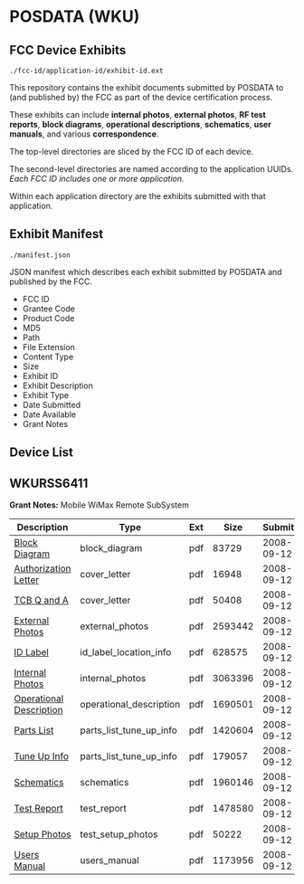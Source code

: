 # POSDATA (WKU)
## FCC Device Exhibits

```
./fcc-id/application-id/exhibit-id.ext
```

This repository contains the exhibit documents submitted by POSDATA to (and published by) the FCC as part of the device certification process.

These exhibits can include **internal photos**, **external photos**, **RF test reports**, **block diagrams**, **operational descriptions**, **schematics**, **user manuals**, and various **correspondence**.

The top-level directories are sliced by the FCC ID of each device.

The second-level directories are named according to the application UUIDs. *Each FCC ID includes one or more application.*

Within each application directory are the exhibits submitted with that application. 

## Exhibit Manifest

```
./manifest.json
```

JSON manifest which describes each exhibit submitted by POSDATA and published by the FCC.

- FCC ID
- Grantee Code
- Product Code
- MD5
- Path
- File Extension
- Content Type
- Size
- Exhibit ID
- Exhibit Description
- Exhibit Type
- Date Submitted
- Date Available
- Grant Notes

## Device List
## WKURSS6411
**Grant Notes:** Mobile WiMax Remote SubSystem

| Description | Type | Ext | Size | Submitted | Available |
| ----------- | ---- | --- | ---- | --------- | --------- |
| [Block Diagram](WKURSS6411/15640074929a1a06b3c7aed7576df14f/1000477.pdf) | block_diagram | pdf | 83729 | 2008-09-12 | 2008-09-12 |
| [Authorization Letter](WKURSS6411/15640074929a1a06b3c7aed7576df14f/1000472.pdf) | cover_letter | pdf | 16948 | 2008-09-12 | 2008-09-12 |
| [TCB Q and A](WKURSS6411/15640074929a1a06b3c7aed7576df14f/1000473.pdf) | cover_letter | pdf | 50408 | 2008-09-12 | 2008-09-12 |
| [External Photos](WKURSS6411/15640074929a1a06b3c7aed7576df14f/1000474.pdf) | external_photos | pdf | 2593442 | 2008-09-12 | 2008-09-12 |
| [ID Label](WKURSS6411/15640074929a1a06b3c7aed7576df14f/1000475.pdf) | id_label_location_info | pdf | 628575 | 2008-09-12 | 2008-09-12 |
| [Internal Photos](WKURSS6411/15640074929a1a06b3c7aed7576df14f/1000476.pdf) | internal_photos | pdf | 3063396 | 2008-09-12 | 2008-09-12 |
| [Operational Description](WKURSS6411/15640074929a1a06b3c7aed7576df14f/1000478.pdf) | operational_description | pdf | 1690501 | 2008-09-12 | 2008-09-12 |
| [Parts List](WKURSS6411/15640074929a1a06b3c7aed7576df14f/1000480.pdf) | parts_list_tune_up_info | pdf | 1420604 | 2008-09-12 | 2008-09-12 |
| [Tune Up Info](WKURSS6411/15640074929a1a06b3c7aed7576df14f/1000481.pdf) | parts_list_tune_up_info | pdf | 179057 | 2008-09-12 | 2008-09-12 |
| [Schematics](WKURSS6411/15640074929a1a06b3c7aed7576df14f/1000479.pdf) | schematics | pdf | 1960146 | 2008-09-12 | 2008-09-12 |
| [Test Report](WKURSS6411/15640074929a1a06b3c7aed7576df14f/1000482.pdf) | test_report | pdf | 1478580 | 2008-09-12 | 2008-09-12 |
| [Setup Photos](WKURSS6411/15640074929a1a06b3c7aed7576df14f/1000483.pdf) | test_setup_photos | pdf | 50222 | 2008-09-12 | 2008-09-12 |
| [Users Manual](WKURSS6411/15640074929a1a06b3c7aed7576df14f/1000484.pdf) | users_manual | pdf | 1173956 | 2008-09-12 | 2008-09-12 |
